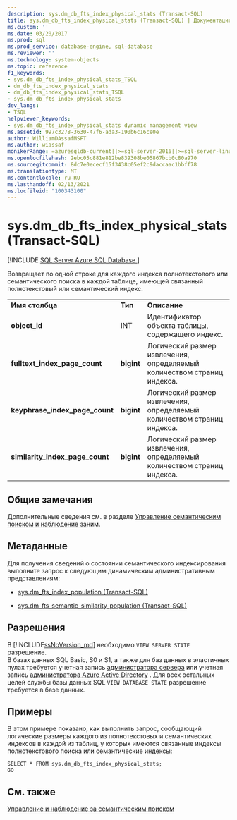 ```yaml
---
description: sys.dm_db_fts_index_physical_stats (Transact-SQL)
title: sys.dm_db_fts_index_physical_stats (Transact-SQL) | Документация Майкрософт
ms.custom: ''
ms.date: 03/20/2017
ms.prod: sql
ms.prod_service: database-engine, sql-database
ms.reviewer: ''
ms.technology: system-objects
ms.topic: reference
f1_keywords:
- sys.dm_db_fts_index_physical_stats_TSQL
- dm_db_fts_index_physical_stats
- dm_db_fts_index_physical_stats_TSQL
- sys.dm_db_fts_index_physical_stats
dev_langs:
- TSQL
helpviewer_keywords:
- sys.dm_db_fts_index_physical_stats dynamic management view
ms.assetid: 997c3278-3630-47f6-ada3-190b6c16ce0e
author: WilliamDAssafMSFT
ms.author: wiassaf
monikerRange: =azuresqldb-current||>=sql-server-2016||>=sql-server-linux-2017||=azuresqldb-mi-current
ms.openlocfilehash: 2ebc05c881e812be839308be05867bcb0c80a970
ms.sourcegitcommit: 8dc7e0ececf15f3438c05ef2c9daccaac1bbff78
ms.translationtype: MT
ms.contentlocale: ru-RU
ms.lasthandoff: 02/13/2021
ms.locfileid: "100343100"
---
```

# <a name="sysdm_db_fts_index_physical_stats-transact-sql"></a>sys.dm_db_fts_index_physical_stats (Transact-SQL)
[!INCLUDE [SQL Server Azure SQL Database ](../../includes/applies-to-version/sql-asdb.md)]

  Возвращает по одной строке для каждого индекса полнотекстового или семантического поиска в каждой таблице, имеющей связанный полнотекстовый или семантический индекс.  
  
||||  
|-|-|-|  
|**Имя столбца**|**Тип**|**Описание**|  
|**object_id**|INT|Идентификатор объекта таблицы, содержащего индекс.|  
|**fulltext_index_page_count**|**bigint**|Логический размер извлечения, определяемый количеством страниц индекса.|  
|**keyphrase_index_page_count**|**bigint**|Логический размер извлечения, определяемый количеством страниц индекса.|  
|**similarity_index_page_count**|**bigint**|Логический размер извлечения, определяемый количеством страниц индекса.|  
  
## <a name="general-remarks"></a>Общие замечания  
 Дополнительные сведения см. в разделе [Управление семантическим поиском и наблюдение за](../../relational-databases/search/manage-and-monitor-semantic-search.md)ним.  
  
## <a name="metadata"></a>Метаданные  
 Для получения сведений о состоянии семантического индексирования выполните запрос к следующим динамическим административным представлениям:  
  
-   [sys.dm_fts_index_population (Transact-SQL)](../../relational-databases/system-dynamic-management-views/sys-dm-fts-index-population-transact-sql.md)  
  
-   [sys.dm_fts_semantic_similarity_population (Transact-SQL)](../../relational-databases/system-dynamic-management-views/sys-dm-fts-semantic-similarity-population-transact-sql.md)  
  
## <a name="permissions"></a>Разрешения

В [!INCLUDE[ssNoVersion_md](../../includes/ssnoversion-md.md)] необходимо `VIEW SERVER STATE` разрешение.   
В базах данных SQL Basic, S0 и S1, а также для баз данных в эластичных пулах требуется учетная запись [администратора сервера](https://docs.microsoft.com/azure/azure-sql/database/logins-create-manage#existing-logins-and-user-accounts-after-creating-a-new-database) или учетная запись [администратора Azure Active Directory](https://docs.microsoft.com/azure/azure-sql/database/authentication-aad-overview#administrator-structure) . Для всех остальных целей службы базы данных SQL `VIEW DATABASE STATE` разрешение требуется в базе данных.   

## <a name="examples"></a>Примеры  
 В этом примере показано, как выполнить запрос, сообщающий логические размеры каждого из полнотекстовых и семантических индексов в каждой из таблиц, у которых имеются связанные индексы полнотекстового поиска или семантические индексы:  
  
```  
SELECT * FROM sys.dm_db_fts_index_physical_stats;  
GO  
```  
  
## <a name="see-also"></a>См. также  
 [Управление и наблюдение за семантическим поиском](../../relational-databases/search/manage-and-monitor-semantic-search.md)  
  
  
